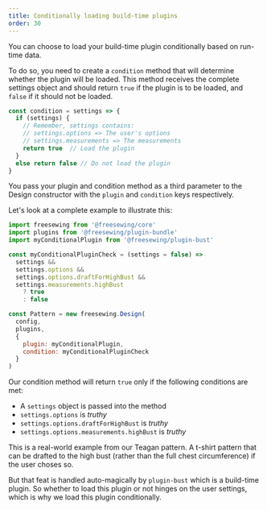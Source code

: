 ```yaml
---
title: Conditionally loading build-time plugins
order: 30
---
```


You can choose to load your build-time plugin conditionally based on run-time data.

To do so, you need to create a `condition` method that will determine whether the
plugin will be loaded. This method receives the complete settings object and should
return `true` if the plugin is to be loaded, and `false` if it should not be loaded.

```js
const condition = settings => {
  if (settings) {
    // Remember, settings contains:
    // settings.options => The user's options
    // settings.measurements => The measurements
    return true  // Load the plugin
  }
  else return false // Do not load the plugin
}
```

You pass your plugin and condition method as a third parameter to the Design constructor
with the `plugin` and `condition` keys respectively.

Let's look at a complete example to illustrate this:

```js
import freesewing from '@freesewing/core'
import plugins from '@freesewing/plugin-bundle'
import myConditionalPlugin from '@freesewing/plugin-bust'

const myConditionalPluginCheck = (settings = false) =>
  settings &&
  settings.options &&
  settings.options.draftForHighBust &&
  settings.measurements.highBust
    ? true
    : false

const Pattern = new freesewing.Design(
  config, 
  plugins, 
  { 
    plugin: myConditionalPlugin, 
    condition: myConditionalPluginCheck
  }
)
```

Our condition method will return `true` only if the following conditions are met:

-   A `settings` object is passed into the method
-   `settings.options` is _truthy_
-   `settings.options.draftForHighBust` is _truthy_
-   `settings.options.measurements.highBust` is _truthy_

This is a real-world example from our Teagan pattern. A t-shirt pattern that can be
drafted to the high bust (rather than the full chest circumference) if the user
choses so.

But that feat is handled auto-magically by `plugin-bust` which is a build-time plugin.
So whether to load this plugin or not hinges on the user settings, which is why we
load this plugin conditionally.
